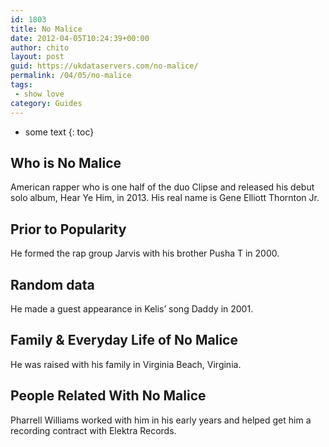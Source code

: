 ```yaml
---
id: 1803
title: No Malice
date: 2012-04-05T10:24:39+00:00
author: chito
layout: post
guid: https://ukdataservers.com/no-malice/
permalink: /04/05/no-malice
tags:
 - show love
category: Guides
---
```


* some text
{: toc}
          
          
## Who is  No Malice
                  
                  
                  
American rapper who is one half of the duo Clipse and released his debut solo album, Hear Ye Him, in 2013. His real name is Gene Elliott Thornton Jr.
                  
                
                
                
## Prior to Popularity 
                  
                  
                  
He formed the rap group Jarvis with his brother Pusha T in 2000.
                  
                
                
                
## Random data 
                  
                  
                  
He made a guest appearance in Kelis&#8217; song Daddy in 2001.
                  
                
                
                
## Family & Everyday Life of No Malice
                  
                  
                  
He was raised with his family in Virginia Beach, Virginia.
                  
                
                
                
## People Related With  No Malice
                  
                  
                  
Pharrell Williams worked with him in his early years and helped get him a recording contract with Elektra Records.
                  
                
              
            
          
          
          
    
    
  
